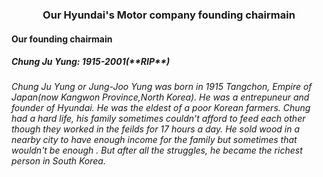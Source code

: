 <!DOCTYPE html>
<html>
<body>


<h3 align="center">Our Hyundai's Motor company founding chairmain</h1>

<h4 align="left">Our founding chairmain
<h5 align="left">Chung Ju Yung: 1915-2001(**RIP**) </h5>



<h6 align="left"> Chung Ju Yung or Jung-Joo Yung was born in 1915 Tangchon, Empire of Japan(now Kangwon Province,North Korea). He was a entrepuneur and founder of Hyundai. He was the eldest of a poor Korean farmers. Chung had a hard life, his family sometimes couldn't afford to feed each other though they worked in the feilds for 17 hours a day. He sold wood in a nearby city to have enough income for the family but sometimes that wouldn't be enough . But after all the struggles, he became the richest person in South Korea.  </h6>

